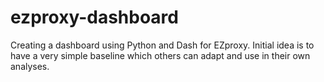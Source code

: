 # ezproxy-dashboard
Creating a dashboard using Python and Dash for EZproxy.  Initial idea is to have a very simple baseline which others can adapt and use in their own analyses. 
